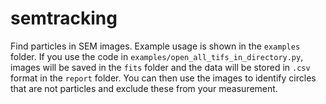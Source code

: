 semtracking
=======

Find particles in SEM images. Example usage is shown in the ``examples`` folder.
If you use the code in ``examples/open_all_tifs_in_directory.py``, images will be saved in the ``fits`` folder and the data will be stored in ``.csv`` format in the ``report`` folder.
You can then use the images to identify circles that are not particles and exclude these from your measurement.